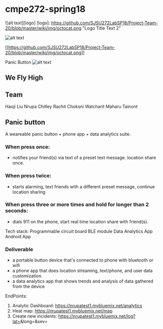 # cmpe272-spring18

![alt text][logo]
[logo]: https://github.com/SJSU272LabSP18/Project-Team-20/blob/master/wiki/img/octocat.png "Logo Title Text 2"

![alt text](https://github.com/SJSU272LabSP18/Project-Team-20/raw/master/wiki/img/octocat.png "Logo Title Text 1")

[[https://github.com/SJSU272LabSP18/Project-Team-20/blob/master/wiki/img/octocat.png]]

Panic Button ![alt text](https://github.com/SJSU272LabSP18/Project-Team-20/blob/master/wiki/img/octocat.png "Logo Title Text 1")

## We Fly High

## Team
Haoji Liu
Nrupa Chitley
Rachit Choksni
Watcharit Maharu Tainont

## Panic button

A weareable panic button + phone app + data analytics suite.

### When press once:
* notifies your friend(s) via text of a preset text message. location share once.

### When press twice:
* starts alarming, text friends with a different preset message, continue location sharing

### When press three or more times and hold for longer than 2 seconds:
* dials 911 on the phone, start real time location share with friend(s).

Tech stack:
Programmable circuit board
BLE module
Data Analytics App
Android App

### Deliverable
* a portable button device that's connected to phone with bluetooth or wifi
* a phone app that does location streaming, text/phone, and user data customization.
* a data analytics app that shows trends and analysis of data gathered from the device

EndPoints:
1. Analytic Dashboard: https://nrupatest1.mybluemix.net/analytics
2. Heat map: https://nrupatest1.mybluemix.net/map
3. Create new incidents: https://nrupatest1.mybluemix.net/log?lat=<LATITUDE>&long=<LONGITITUDE>&sev=<SEVERITY>
